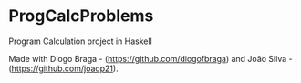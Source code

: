 # ProgCalcProblems
Program Calculation project in Haskell 

Made with Diogo Braga - (https://github.com/diogofbraga) and João Silva - (https://github.com/joaop21).

